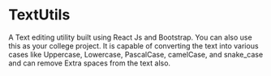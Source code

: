 # TextUtils
 A Text editing utility built using React Js and Bootstrap. You can also use this as your college project.
 It is capable of converting the text into various cases like Uppercase, Lowercase, PascalCase, camelCase, and snake_case and can remove Extra spaces from the text also.
